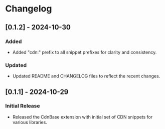 # Changelog

## [0.1.2] - 2024-10-30
### Added
- Added "cdn:" prefix to all snippet prefixes for clarity and consistency.

### Updated
- Updated README and CHANGELOG files to reflect the recent changes.

## [0.1.1] - 2024-10-29
### Initial Release
- Released the CdnBase extension with initial set of CDN snippets for various libraries.
